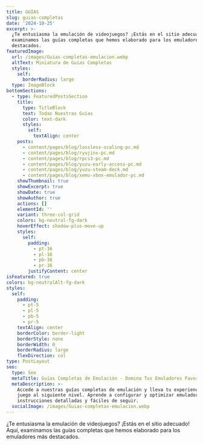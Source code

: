```yaml
---
title: GUÍAS
slug: guias-completas
date: '2024-10-25'
excerpt: >-
  ¿Te entusiasma la emulación de videojuegos? ¡Estás en el sitio adecuado! Aquí,
  examinamos las guías completas que hemos elaborado para los emuladores más
  destacados.
featuredImage:
  url: /images/Guias-completas-emulacion.webp
  altText: Miniatura de Guias Completas
  styles:
    self:
      borderRadius: large
  type: ImageBlock
bottomSections:
  - type: FeaturedPostsSection
    title:
      type: TitleBlock
      text: Todas Nuestras Guías
      color: text-dark
      styles:
        self:
          textAlign: center
    posts:
      - content/pages/blog/lossless-scaling-pc.md
      - content/pages/blog/ryujinx-pc.md
      - content/pages/blog/rpcs3-pc.md
      - content/pages/blog/yuzu-early-access-pc.md
      - content/pages/blog/yuzu-steam-deck.md
      - content/pages/blog/xemu-xbox-emulador-pc.md
    showThumbnail: true
    showExcerpt: true
    showDate: true
    showAuthor: true
    actions: []
    elementId: ''
    variant: three-col-grid
    colors: bg-neutral-fg-dark
    hoverEffect: shadow-plus-move-up
    styles:
      self:
        padding:
          - pt-16
          - pl-16
          - pb-16
          - pr-16
        justifyContent: center
isFeatured: true
colors: bg-neutralAlt-fg-dark
styles:
  self:
    padding:
      - pt-5
      - pl-5
      - pb-5
      - pr-5
    textAlign: center
    borderColor: border-light
    borderStyle: none
    borderWidth: 0
    borderRadius: large
    flexDirection: col
type: PostLayout
seo:
  type: Seo
  metaTitle: Guías Completas de Emulación - Domina Tus Emuladores Favoritos Fácilmente
  metaDescription: >-
    Accede a nuestras guías completas de emulación y lleva tu experiencia de
    juego al siguiente nivel. Aprende a configurar y optimizar emuladores con
    instrucciones detalladas y fáciles de seguir.
  socialImage: /images/Guias-completas-emulacion.webp
---
```

<div style="text-align: left">¿Te entusiasma la emulación de videojuegos? ¡Estás en el sitio adecuado! Aquí, examinamos las guías completas que hemos elaborado para los emuladores más destacados.</div>

